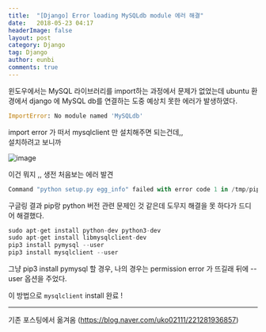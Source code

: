 ```yaml
---
title:  "[Django] Error loading MySQLdb module 에러 해결"
date:   2018-05-23 04:17
headerImage: false
layout: post
category: Django
tag: Django
author: eunbi
comments: true
---
```



윈도우에서는 MySQL 라이브러리를 import하는 과정에서 문제가 없었는데 ubuntu 환경에서 django 에 MySQL db를 연결하는 도중 예상치 못한 에러가 발생하였다.  


```python
ImportError: No module named 'MySQLdb'
```  

import error 가 떠서 mysqlclient 만 설치해주면 되는건데,,  
설치하려고 보니까  


![image](http://eun-bi.github.io/images/posting/1225_4.png)  

이건 뭐지 ,, 생전 처음보는 에러 발견  


```python
Command "python setup.py egg_info" failed with error code 1 in /tmp/pip-install-ayr7zfwa/mysqlclient/
```  

구글링 결과 pip랑 python 버전 관련 문제인 것 같은데 도무지 해결을 못 하다가 드디어 해결했다.  


```python
sudo apt-get install python-dev python3-dev
sudo apt-get install libmysqlclient-dev
pip3 install pymysql --user
pip3 install mysqlclient --user
```  

그냥  pip3 install pymysql 할 경우, 나의 경우는 permission error 가 뜨길래 뒤에 --user 옵션을 주었다.

이 방법으로 `mysqlclient` install 완료 !  


---
기존 포스팅에서 옮겨옴
(<https://blog.naver.com/uko02111/221281936857>)
